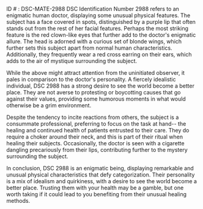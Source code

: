 ID # : DSC-MATE-2988
DSC Identification Number 2988 refers to an enigmatic human doctor, displaying some unusual physical features. The subject has a face covered in spots, distinguished by a purple lip that often stands out from the rest of her facial features. Perhaps the most striking feature is the red clown-like eyes that further add to the doctor's enigmatic allure. The head is adorned with a curious set of blonde wings, which further sets this subject apart from normal human characteristics. Additionally, they frequently wear a red cross earring on their ears, which adds to the air of mystique surrounding the subject.

While the above might attract attention from the uninitiated observer, it pales in comparison to the doctor's personality. A fiercely idealistic individual, DSC 2988 has a strong desire to see the world become a better place. They are not averse to protesting or boycotting causes that go against their values, providing some humorous moments in what would otherwise be a grim environment.

Despite the tendency to incite reactions from others, the subject is a consummate professional, preferring to focus on the task at hand-- the healing and continued health of patients entrusted to their care. They do require a choker around their neck, and this is part of their ritual when healing their subjects. Occasionally, the doctor is seen with a cigarette dangling precariously from their lips, contributing further to the mystery surrounding the subject.

In conclusion, DSC 2988 is an enigmatic being, displaying remarkable and unusual physical characteristics that defy categorization. Their personality is a mix of idealism and quirkiness, with a desire to see the world become a better place. Trusting them with your health may be a gamble, but one worth taking if it could lead to you benefiting from their unusual healing methods.